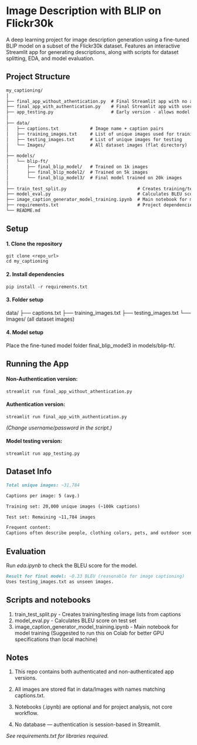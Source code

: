 # Image Description with BLIP on Flickr30k
A deep learning project for image description generation using a fine-tuned BLIP model on a subset of the Flickr30k dataset.
Features an interactive Streamlit app for generating descriptions, along with scripts for dataset splitting, EDA, and model evaluation.

## Project Structure
```markdown
my_captioning/
│
├── final_app_without_athentication.py  # Final Streamlit app with no authentication - for Streamlit Cloud
├── final_app_with_authentication.py    # Final Streamlit app with username/password
├── app_testing.py                      # Early version - allows model switching from UI
│
├── data/
│   ├── captions.txt            # Image name + caption pairs
│   ├── training_images.txt     # List of unique images used for training
│   ├── testing_images.txt      # List of unique images for testing
│   └── Images/                 # All dataset images (flat directory)
│
├── models/
│   └── blip-ft/
│       ├── final_blip_model/   # Trained on 1k images
│       ├── final_blip_model2/  # Trained on 5k images
│       └── final_blip_model3/  # Final model trained on 20k images
│
├── train_test_split.py                           # Creates training/testing image lists from captions
├── model_eval.py                                 # Calculates BLEU score on test set
├── image_caption_generator_model_training.ipynb  # Main notebook for model training
├── requirements.txt                              # Project dependencies
└── README.md               
```       

## Setup

#### 1. Clone the repository
```terminal
git clone <repo_url>
cd my_captioning
```

#### 2. Install dependencies
```terminal
pip install -r requirements.txt
```

#### 3. Folder setup
data/
├── captions.txt
├── training_images.txt
├── testing_images.txt
└── Images/ (all dataset images)

#### 4. Model setup
Place the fine-tuned model folder final_blip_model3 in models/blip-ft/.

## Running the App

#### Non-Authentication version:
```terminal
streamlit run final_app_without_athentication.py
```

#### Authentication version:
```terminal
streamlit run final_app_with_authentication.py 
```
*(Change username/password in the script.)*

#### Model testing version:
```terminal
streamlit run app_testing.py 
```

## Dataset Info

```markdown
Total unique images: ~31,784

Captions per image: 5 (avg.)

Training set: 20,000 unique images (~100k captions)

Test set: Remaining ~11,784 images

Frequent content:
Captions often describe people, clothing colors, pets, and outdoor scenes.
```

## Evaluation

Run *eda.ipynb* to check the BLEU score for the model.

```markdown
Result for final model: ~0.33 BLEU (reasonable for image captioning)
Uses testing_images.txt as unseen images.
```

## Scripts and notebooks
1. train_test_split.py - Creates training/testing image lists from captions
2. model_eval.py - Calculates BLEU score on test set
3. image_caption_generator_model_training.ipynb - Main notebook for model training (Suggested to run this on Colab for better GPU specifications than local machine)

## Notes
1. This repo contains both authenticated and non-authenticated app versions.

2. All images are stored flat in data/Images with names matching captions.txt.

3. Notebooks (.ipynb) are optional and for project analysis, not core workflow.

4. No database — authentication is session-based in Streamlit.

*See requirements.txt for libraries required.*